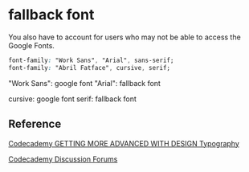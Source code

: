 # fallback font

You also have to account for users who may not be able to access the Google Fonts.

```css
font-family: "Work Sans", "Arial", sans-serif;
font-family: "Abril Fatface", cursive, serif;
```

"Work Sans": google font
"Arial": fallback font

cursive: google font
serif: fallback font

## Reference

[Codecademy GETTING MORE ADVANCED WITH DESIGN Typography](www.codecademy.com)

[Codecademy Discussion Forums](https://discuss.codecademy.com/t/fallback-font/62243)
